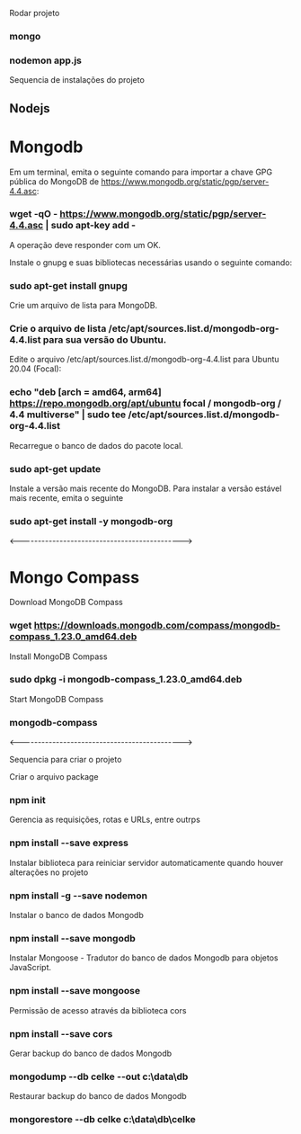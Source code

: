Rodar projeto

### mongo

### nodemon app.js

Sequencia de instalações do projeto

## Nodejs

# Mongodb

Em um terminal, emita o seguinte comando para importar a chave GPG pública do MongoDB de https://www.mongodb.org/static/pgp/server-4.4.asc:

### wget -qO - https://www.mongodb.org/static/pgp/server-4.4.asc | sudo apt-key add -

A operação deve responder com um OK.

Instale o gnupg e suas bibliotecas necessárias usando o seguinte comando:

### sudo apt-get install gnupg

Crie um arquivo de lista para MongoDB.

### Crie o arquivo de lista /etc/apt/sources.list.d/mongodb-org-4.4.list para sua versão do Ubuntu.

Edite o arquivo /etc/apt/sources.list.d/mongodb-org-4.4.list para Ubuntu 20.04 (Focal):

### echo "deb [arch = amd64, arm64] https://repo.mongodb.org/apt/ubuntu focal / mongodb-org / 4.4 multiverse" | sudo tee /etc/apt/sources.list.d/mongodb-org-4.4.list

Recarregue o banco de dados do pacote local.

### sudo apt-get update

Instale a versão mais recente do MongoDB.
Para instalar a versão estável mais recente, emita o seguinte

### sudo apt-get install -y mongodb-org

<--------------------------------------------->

# Mongo Compass

Download MongoDB Compass

### wget https://downloads.mongodb.com/compass/mongodb-compass_1.23.0_amd64.deb

Install MongoDB Compass

### sudo dpkg -i mongodb-compass_1.23.0_amd64.deb

Start MongoDB Compass

### mongodb-compass

<--------------------------------------------->

Sequencia para criar o projeto

Criar o arquivo package

### npm init

Gerencia as requisições, rotas e URLs, entre outrps

### npm install --save express

Instalar biblioteca para reiniciar servidor automaticamente quando houver alterações no projeto

### npm install -g --save nodemon

Instalar o banco de dados Mongodb

### npm install --save mongodb

Instalar Mongoose - Tradutor do banco de dados Mongodb para objetos JavaScript.

### npm install --save mongoose

Permissão de acesso através da biblioteca cors

### npm install --save cors

Gerar backup do banco de dados Mongodb

### mongodump --db celke --out c:\data\db

Restaurar backup do banco de dados Mongodb

### mongorestore --db celke c:\data\db\celke
